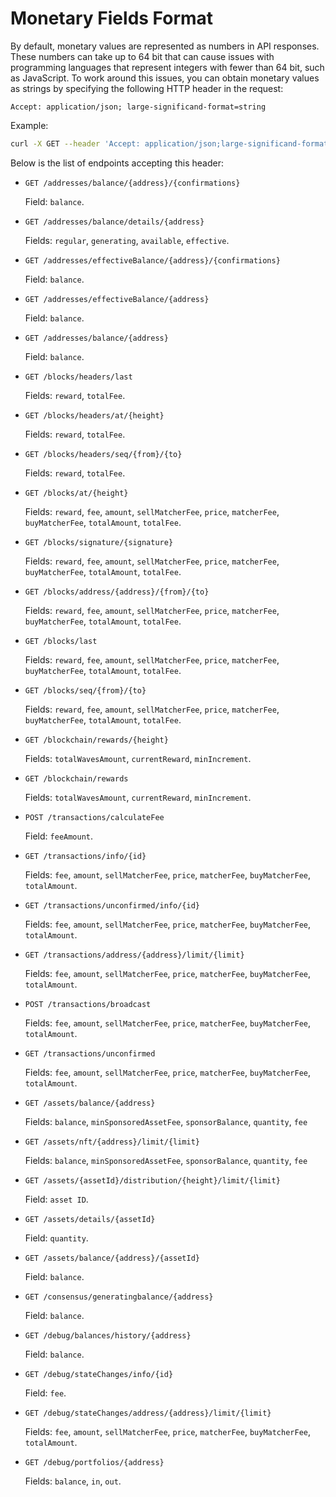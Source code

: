 # Monetary Fields Format

By default, monetary values are represented as numbers in API responses. These numbers can take up to 64 bit that can cause issues with programming languages that represent integers with fewer than 64 bit, such as JavaScript. To work around this issues, you can obtain monetary values as strings by specifying the following HTTP header in the request:

```
Accept: application/json; large-significand-format=string
```

Example:

```bash
curl -X GET --header 'Accept: application/json;large-significand-format=string' 'https://nodes.wavesnodes.com/blocks/headers/last'
```

Below is the list of endpoints accepting this header:

* `GET /addresses/balance/{address}/{confirmations}`

   Field: `balance`.

* `GET /addresses/balance/details/{address}`

   Fields: `regular`, `generating`, `available`, `effective`.

* `GET /addresses/effectiveBalance/{address}/{confirmations}`

   Field: `balance`.

* `GET /addresses/effectiveBalance/{address}`

   Field: `balance`.

* `GET /addresses/balance/{address}`

   Field: `balance`.

* `GET /blocks/headers/last`

   Fields: `reward`, `totalFee`.

* `GET /blocks/headers/at/{height}`

   Fields: `reward`, `totalFee`.

* `GET /blocks/headers/seq/{from}/{to}`

   Fields: `reward`, `totalFee`.

* `GET /blocks/at/{height}`

   Fields: `reward`, `fee`, `amount`, `sellMatcherFee`, `price`, `matcherFee`, `buyMatcherFee`, `totalAmount`, `totalFee`.

* `GET /blocks/signature/{signature}`

   Fields: `reward`, `fee`, `amount`, `sellMatcherFee`, `price`, `matcherFee`, `buyMatcherFee`, `totalAmount`, `totalFee`.

* `GET /blocks/address/{address}/{from}/{to}`

   Fields: `reward`, `fee`, `amount`, `sellMatcherFee`, `price`, `matcherFee`, `buyMatcherFee`, `totalAmount`, `totalFee`.

* `GET /blocks/last`

   Fields: `reward`, `fee`, `amount`, `sellMatcherFee`, `price`, `matcherFee`, `buyMatcherFee`, `totalAmount`, `totalFee`.

* `GET /blocks/seq/{from}/{to}`

   Fields: `reward`, `fee`, `amount`, `sellMatcherFee`, `price`, `matcherFee`, `buyMatcherFee`, `totalAmount`, `totalFee`.

* `GET /blockchain/rewards/{height}`

   Fields: `totalWavesAmount`, `currentReward`, `minIncrement`.

* `GET /blockchain/rewards`

   Fields: `totalWavesAmount`, `currentReward`, `minIncrement`.

* `POST /transactions/calculateFee`

   Field: `feeAmount`.

* `GET /transactions/info/{id}`

   Fields: `fee`, `amount`, `sellMatcherFee`, `price`, `matcherFee`, `buyMatcherFee`, `totalAmount`.

* `GET /transactions/unconfirmed/info/{id}`

   Fields: `fee`, `amount`, `sellMatcherFee`, `price`, `matcherFee`, `buyMatcherFee`, `totalAmount`.

* `GET /transactions/address/{address}/limit/{limit}`

   Fields: `fee`, `amount`, `sellMatcherFee`, `price`, `matcherFee`, `buyMatcherFee`, `totalAmount`.

* `POST /transactions/broadcast`

   Fields: `fee`, `amount`, `sellMatcherFee`, `price`, `matcherFee`, `buyMatcherFee`, `totalAmount`.

* `GET /transactions/unconfirmed`

   Fields: `fee`, `amount`, `sellMatcherFee`, `price`, `matcherFee`, `buyMatcherFee`, `totalAmount`.

* `GET /assets/balance/{address}`

   Fields: `balance`, `minSponsoredAssetFee`, `sponsorBalance`, `quantity`, `fee`

* `GET /assets/nft/{address}/limit/{limit}`

   Fields: `balance`, `minSponsoredAssetFee`, `sponsorBalance`, `quantity`, `fee`

* `GET /assets/{assetId}/distribution/{height}/limit/{limit}`

   Field: `asset ID`.

* `GET /assets/details/{assetId}`

   Field: `quantity`.

* `GET /assets/balance/{address}/{assetId}`

   Field: `balance`.

* `GET /consensus/generatingbalance/{address}`

   Field: `balance`.

* `GET /debug/balances/history/{address}`

   Field: `balance`.

* `GET /debug/stateChanges/info/{id}`

   Field: `fee`.

* `GET /debug/stateChanges/address/{address}/limit/{limit}`

   Fields: `fee`, `amount`, `sellMatcherFee`, `price`, `matcherFee`, `buyMatcherFee`, `totalAmount`.

* `GET /debug/portfolios/{address}`

   Fields: `balance`, `in`, `out`.
